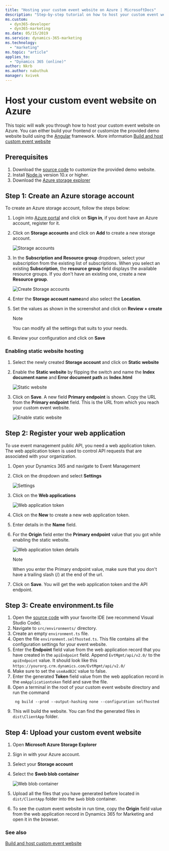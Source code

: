 ```yaml
---
title: "Hosting your custom event website on Azure | MicrosoftDocs"
description: "Step-by-step tutorial on how to host your custom event website on Azure"
ms.custom:
  - dyn365-developer
  - dyn365-marketing
ms.date: 05/15/2019
ms.service: dynamics-365-marketing
ms.technology: 
  - "marketing"
ms.topic: "article"
applies_to: 
  - "Dynamics 365 (online)"
author: Nkrb
ms.author: nabuthuk
manager: kvivek
---
```


# Host your custom event website on Azure

This topic will walk you through how to host your custom event website on Azure. You can either build your frontend or customize the provided demo website build using the [Angular](https://angular.io/) framework. More information [Build and host custom event website](event-management-web-application.md)

## Prerequisites

1. Download the [source code](https://go.microsoft.com/fwlink/?linkid=2042224) to customize the provided demo website.
2. Install [Node.js](https://nodejs.org/en/download/) version 10.x or higher.
3. Download the [Azure storage explorer](https://docs.microsoft.com/en-us/azure/vs-azure-tools-storage-manage-with-storage-explorer?tabs=windows)

## Step 1:  Create an Azure storage account

To create an Azure storage account, follow the steps below:

1. Login into [Azure portal](https://portal.azure.com) and click on **Sign in**, if you dont have an Azure account, register for it.

2. Click on **Storage accounts** and click on **Add** to create a new storage account.
  
    ![Storage accounts](../media/storage-accounts.png "Storage accounts")

3. In the **Subscription and Resource group** dropdown, select your subscription from the existing list of subscriptions. When you select an existing **Subscription**, the **resource group** field displays the available resource groups. If you don't have an existing one, create a new **Resource group**.

    ![Create Storage accounts](../media/create-storage-account.png "Create Storage accounts")

4. Enter the **Storage account name**and also select the **Location**.

5. Set the values as shown in the screenshot and click on **Review + create**

   > [!NOTE]
   > You can modify all the settings that suits to your needs.

6. Review your configuration and click on **Save**

### Enabling static website hosting

1. Select the newly created **Storage account** and click on **Static website**

2. Enable the **Static website** by flipping the switch and name the **Index document name** and **Error document path** as **Index.html**

    ![Static website](../media/enabling-static-website.png "Static website")
3. Click on **Save**. A new field **Primary endpoint** is shown. Copy the URL from the **Primary endpoint** field. This is the URL from which you reach your custom event website.
  
     ![Enable static website](../media/static-website.png "Enable static website")

## Step 2: Register your web application

To use event management public API, you need a web application token. The web application token is used to control API requests that are associated with your organization.

1. Open your Dynamics 365 and navigate to Event Management
2. Click on the dropdown and select **Settings**

    ![Settings](../media/event-management-settings.png "Settings")
    
3. Click on the **Web applications**
    
    ![Web application token](../media/create-we-application-token.png "Web application token")
    
4. Click on the **New** to create a new web application token.
5. Enter details in the **Name** field.
6. For the **Origin** field enter the **Primary endpoint** value that you got while enabling the static website.

   ![Web application token details](../media/enter-web-application-token-details.png "Web application token details")
   
   > [!NOTE]
   > When you enter the Primary endpoint value, make sure that you don't have a trailing slash (/) at the end of the url.
   
7. Click on **Save**. You will get the web application token and the API endpoint. 

## Step 3: Create environment.ts file

1. Open the [source code](https://go.microsoft.com/fwlink/?linkid=2042224) with your favorite IDE (we recommend Visual Studio Code).  
2. Navigate to `src/environments/` directory. 
3. Create an empty `environment.ts` file.
4. Open the file `environment.selfhosted.ts`. This file contains all the configuration settings for your event website. 
5. Enter the **Endpoint** field value from the web application record that you have created in the `apiEndpoint` field. Append `EvtMgmt/api/v2.0/` to the `apiEndpoint` value. It should look like this `https://yourorg.crm.dynamics.com/EvtMgmt/api/v2.0/`
6. Make sure to set the `useAadB2C` value to false.
7. Enter the generated **Token** field value from the web application record in the `emApplicationtoken` field and save the file. 
8. Open a terminal in the root of your custom event website directory and run the command
    ```CLI 
     ng build --prod --output-hashing none --configuration selfhosted 
    ``` 
9. This will build the website. You can find the generated files in `dist\ClientApp` folder. 

## Step 4: Upload your custom event website

1. Open **Microsoft Azure Storage Explorer** 
2. Sign in with your Azure account. 
3. Select your **Storage account** 
4. Select the **$web blob container**

   ![Web blob container](../media/web-blob-container.png "Web blob container")
   
5. Upload all the files that you have generated before located in `dist/ClientApp` folder into the `$web` blob container. 
6. To see the custom event website in run time, copy the **Origin** field value from the web application record in Dynamics 365 for Marketing and open it in the browser.

### See also

[Build and host custom event website](event-management-web-application.md)
